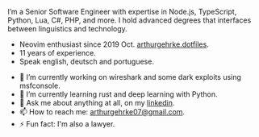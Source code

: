 I’m a Senior Software Engineer with expertise in Node.js, TypeScript, Python, Lua, C#, PHP, and more. I hold advanced degrees that interfaces between linguistics and technology.

* Neovim enthusiast since 2019 Oct. [arthurgehrke.dotfiles](https://github.com/arthurgehrke/.dotfiles).
* 11 years of experience.
* Speak english, deutsch and portuguese.

- 🔭 I’m currently working on wireshark and some dark exploits using msfconsole.
- 🌱 I’m currently learning rust and deep learning with Python.
- 💬 Ask me about anything at all, on my [linkedin](http://www.linkedin.com/in/arthurgehrke).
- 📫 How to reach me: arthurgehrke07@gmail.com.
- ⚡ Fun fact: I'm also a lawyer.
